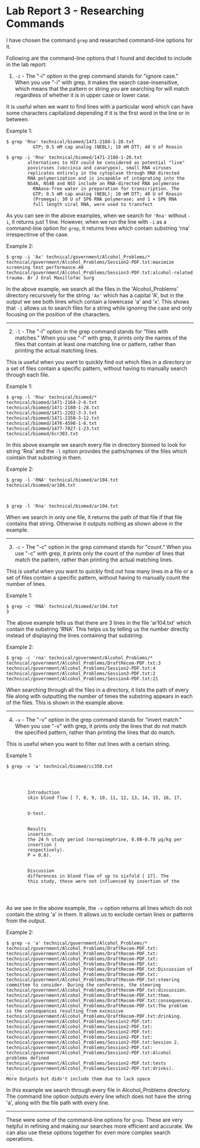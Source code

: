 # Lab Report 3 - Researching Commands

I have chosen the command `grep` and researched command-line options for it.

Following are the command-line options that I found and decided to include in the lab report:
1. `-i` - The "-i" option in the grep command stands for "ignore case." When you use "-i" with grep, it makes the search case-insensitive, which means that the pattern or string you are searching for will match regardless of whether it is in upper case or lower case.

It is useful when we want to find lines with a particular word which can have some characters capitalized depending if it is the first word in the line or in between.

Example 1:
```
$ grep 'Rna' technical/biomed/1471-2180-1-28.txt
          GTP; 0.5 mM cap analog (NEBL); 10 mM DTT; 40 U of Rnasin
          
$ grep -i 'Rna' technical/biomed/1471-2180-1-28.txt
        alternatives to HIV could be considered as potential "live"
        poxviruses (vaccinia and canarypox), small RNA viruses
        replicates entirely in the cytoplasm through RNA directed
        RNA polymerization and is incapable of integrating into the
        NS4A, NS4B and NS5 include an RNA-directed RNA polymerase
          RNAase-free water in preparation for transcription. The
          GTP; 0.5 mM cap analog (NEBL); 10 mM DTT; 40 U of Rnasin
          (Promega); 30 U of SP6 RNA polymerase; and 1 × SP6 RNA
          full length viral RNA, were used to transfect
```
As you can see in the above examples, when we search for `'Rna'` without `-i`, it returns just 1 line. However, when we run the line with `-i` as a command-line option for `grep`, it returns lines which contain substring 'rna' irrespectinve of the case. 

Example 2:
```
$ grep -i 'Ax' technical/government/Alcohol_Problems/*
technical/government/Alcohol_Problems/Session2-PDF.txt:maximize screening test performance.40
technical/government/Alcohol_Problems/Session3-PDF.txt:alcohol-related trauma. Br J Oral Maxillofac Surg
```
In the above example, we search all the files in the 'Alcohol_Problems' directory recursively for the string `'Ax'` which has a capital 'A', but in the output we see both lines which contain a lowercase 'a' and 'x'. This shows that `-i` allows us to search files for a string while ignoring the case and only focusing on the position of the characters.

***

2. `-l` - The "-l" option in the grep command stands for "files with matches." When you use "-l" with grep, it prints only the names of the files that contain at least one matching line or pattern, rather than printing the actual matching lines.

This is useful when you want to quickly find out which files in a directory or a set of files contain a specific pattern, without having to manually search through each file.

Example 1:
```
$ grep -l 'Rna' technical/biomed/*
technical/biomed/1471-2164-2-6.txt
technical/biomed/1471-2180-1-28.txt
technical/biomed/1471-2202-3-3.txt
technical/biomed/1471-2350-3-12.txt
technical/biomed/1476-4598-1-6.txt
technical/biomed/1477-7827-1-23.txt
technical/biomed/bcr303.txt
```
In this above example we search every file in directory biomed to look for string 'Rna' and the `-l` option provides the paths/names of the files which cointain that substring in them.

Example 2:
```
$ grep -l 'RNA' technical/biomed/ar104.txt
technical/biomed/ar104.txt



$ grep -l 'Rna' technical/biomed/ar104.txt

```
When we search in only one file, it returns the path of that file if that file contains that string. Otherwise it outputs nothing as shown above in the example.

***

3. `-c` - The "-c" option in the grep command stands for "count." When you use "-c" with grep, it prints only the count of the number of lines that match the pattern, rather than printing the actual matching lines.

This is useful when you want to quickly find out how many lines in a file or a set of files contain a specific pattern, without having to manually count the number of lines.

Example 1:
```
$ grep -c 'RNA' technical/biomed/ar104.txt
3
```
The above example tells us that there are 3 lines in the file 'ar104.txt' which contain the substring 'RNA'. This helps us by telling us the number directly instead of displaying the lines containing that substring.

Example 2:
```
$ grep -c 'rna' technical/government/Alcohol_Problems/*
technical/government/Alcohol_Problems/DraftRecom-PDF.txt:3
technical/government/Alcohol_Problems/Session2-PDF.txt:4
technical/government/Alcohol_Problems/Session3-PDF.txt:2
technical/government/Alcohol_Problems/Session4-PDF.txt:21
```
When searching through all the files in a directory, it lists the path of every file along with outputting the number of times the substring appears in each of the files. This is shown in the example above.

***

4. `-v` - The "-v" option in the grep command stands for "invert match." When you use "-v" with grep, it prints only the lines that do not match the specified pattern, rather than printing the lines that do match.

This is useful when you want to filter out lines with a certain string. 

Example 1:
```
$ grep -v 'a' technical/biomed/cc350.txt




        Introduction
        skin blood flow [ 7, 8, 9, 10, 11, 12, 13, 14, 15, 16, 17,


        U-test.


        Results
        insertion.
        the 24 h study period (norepinephrine, 0.08-0.78 μg/kg per
        insertion (
        respectively).
        P = 0.8).
      

        Discussion
        differences in blood flow of up to sixfold [ 17]. The
        this study, these were not influenced by insertion of the




```
As we see in the above example, the `-v` option returns all lines which do not contain the string 'a' in them. It allows us to exclude certain lines or patterns from the output. 

Example 2:
```
$ grep -v 'a' technical/government/Alcohol_Problems/*
technical/government/Alcohol_Problems/DraftRecom-PDF.txt:
technical/government/Alcohol_Problems/DraftRecom-PDF.txt:
technical/government/Alcohol_Problems/DraftRecom-PDF.txt:
technical/government/Alcohol_Problems/DraftRecom-PDF.txt:
technical/government/Alcohol_Problems/DraftRecom-PDF.txt:Discussion of
technical/government/Alcohol_Problems/DraftRecom-PDF.txt:
technical/government/Alcohol_Problems/DraftRecom-PDF.txt:steering committee to consider. During the conference, the steering
technical/government/Alcohol_Problems/DraftRecom-PDF.txt:discussion.
technical/government/Alcohol_Problems/DraftRecom-PDF.txt:them.
technical/government/Alcohol_Problems/DraftRecom-PDF.txt:consequences.
technical/government/Alcohol_Problems/DraftRecom-PDF.txt:The problem is the consequences resulting from excessive
technical/government/Alcohol_Problems/DraftRecom-PDF.txt:drinking.
technical/government/Alcohol_Problems/Session2-PDF.txt:
technical/government/Alcohol_Problems/Session2-PDF.txt:
technical/government/Alcohol_Problems/Session2-PDF.txt:
technical/government/Alcohol_Problems/Session2-PDF.txt:
technical/government/Alcohol_Problems/Session2-PDF.txt:Session 2.
technical/government/Alcohol_Problems/Session2-PDF.txt:
technical/government/Alcohol_Problems/Session2-PDF.txt:Alcohol problems defined
technical/government/Alcohol_Problems/Session2-PDF.txt:tests
technical/government/Alcohol_Problems/Session2-PDF.txt:drinks).
...
More Outputs but didn't include them due to lack space
```
In this example we search through every file in Alcohol_Problems directory. The command line option outputs every line which does not have the string 'a', along with the file path with every line.

***

These were some of the command-line options for `grep`. These are very helpful in refining and making our searches more efficient and accurate. We can also use these options together for even more complex search operations.
